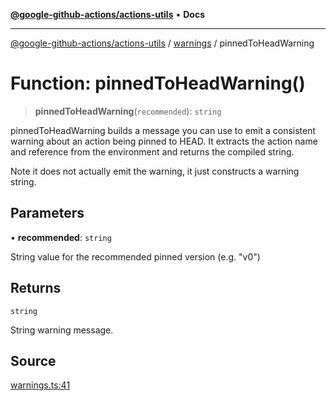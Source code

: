[**@google-github-actions/actions-utils**](../../README.md) • **Docs**

***

[@google-github-actions/actions-utils](../../modules.md) / [warnings](../README.md) / pinnedToHeadWarning

# Function: pinnedToHeadWarning()

> **pinnedToHeadWarning**(`recommended`): `string`

pinnedToHeadWarning builds a message you can use to emit a consistent warning
about an action being pinned to HEAD. It extracts the action name and
reference from the environment and returns the compiled string.

Note it does not actually emit the warning, it just constructs a warning
string.

## Parameters

• **recommended**: `string`

String value for the recommended pinned version (e.g.
"v0")

## Returns

`string`

String warning message.

## Source

[warnings.ts:41](https://github.com/google-github-actions/actions-utils/blob/main/src/warnings.ts#L41)
